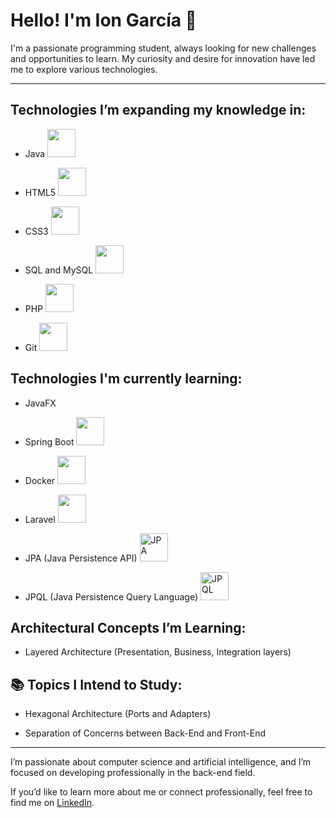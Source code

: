 # Hello! I'm Ion García 👋

I'm a passionate programming student, always looking for new challenges and opportunities to learn. My curiosity and desire for innovation have led me to explore various technologies.

---

## Technologies I’m expanding my knowledge in:

- Java <img src="https://cdn.jsdelivr.net/gh/devicons/devicon/icons/java/java-original.svg" width="45" height="45">

- HTML5 <img src="https://cdn.jsdelivr.net/gh/devicons/devicon/icons/html5/html5-original.svg" width="45" height="45">

- CSS3 <img src="https://cdn.jsdelivr.net/gh/devicons/devicon/icons/css3/css3-original.svg" width="45" height="45">

- SQL and MySQL <img src="https://cdn.jsdelivr.net/gh/devicons/devicon/icons/mysql/mysql-original.svg" width="45" height="45">

- PHP <img src="https://cdn.jsdelivr.net/gh/devicons/devicon/icons/php/php-original.svg" width="45" height="45">

- Git <img src="https://cdn.jsdelivr.net/gh/devicons/devicon/icons/git/git-original.svg" width="45" height="45">

## Technologies I'm currently learning:

- JavaFX

- Spring Boot <img src="https://cdn.jsdelivr.net/gh/devicons/devicon/icons/spring/spring-original.svg" width="45" height="45">

- Docker <img src="https://cdn.jsdelivr.net/gh/devicons/devicon/icons/docker/docker-original.svg" width="45" height="45">

- Laravel <img src="https://upload.wikimedia.org/wikipedia/commons/thumb/9/9a/Laravel.svg/1200px-Laravel.svg.png" width="45" height="45">

- JPA (Java Persistence API) <img src="https://cdn.jsdelivr.net/gh/devicons/devicon/icons/java/java-original.svg" width="45" height="45" title="JPA"> 

- JPQL (Java Persistence Query Language) <img src="https://cdn.jsdelivr.net/gh/devicons/devicon/icons/java/java-original.svg" width="45" height="45" title="JPQL">

## Architectural Concepts I’m Learning:
- Layered Architecture (Presentation, Business, Integration layers)

## 📚 Topics I Intend to Study:
- Hexagonal Architecture (Ports and Adapters)

- Separation of Concerns between Back-End and Front-End

---

I’m passionate about computer science and artificial intelligence, and I’m focused on developing professionally in the back-end field.

If you’d like to learn more about me or connect professionally, feel free to find me on [LinkedIn](https://www.linkedin.com/in/ion-garc%C3%ADa-rodr%C3%ADguez-b278502b4/).
